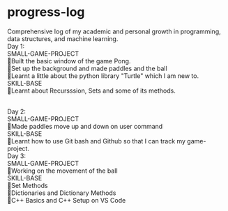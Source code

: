 # progress-log
Comprehensive log of my academic and personal growth in programming, data structures, and machine learning.
<br>
Day 1:
<br>
  SMALL-GAME-PROJECT
  <br>
  🔹Built the basic window of the game Pong. 
  <br>
  🔹Set up the background and made paddles and the ball
  <br>
  🔹Learnt a little about the python library "Turtle" which I am new to.
  <br>
  SKILL-BASE
  <br>
  🔸Learnt about Recursssion, Sets and some of its methods.

<br>
Day 2:
<br> 
  SMALL-GAME-PROJECT
  <br>
  🔹Made paddles move up and down on user command
  <br> 
   SKILL-BASE
  <br>
  🔸Learnt how to use Git bash and Github so that I can track my game-project.

<br>
Day 3:
<br>
  SMALL-GAME-PROJECT
  <br>
  🔹Working on the movement of the ball
<br>
  SKILL-BASE
  <br>
  🔸Set Methods
  <br>
  🔸Dictionaries and Dictionary Methods
  <br>
  🔸C++ Basics and C++ Setup on VS Code